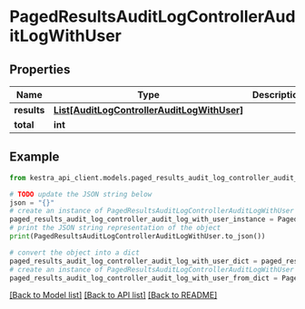 # PagedResultsAuditLogControllerAuditLogWithUser


## Properties

Name | Type | Description | Notes
------------ | ------------- | ------------- | -------------
**results** | [**List[AuditLogControllerAuditLogWithUser]**](AuditLogControllerAuditLogWithUser.md) |  | 
**total** | **int** |  | 

## Example

```python
from kestra_api_client.models.paged_results_audit_log_controller_audit_log_with_user import PagedResultsAuditLogControllerAuditLogWithUser

# TODO update the JSON string below
json = "{}"
# create an instance of PagedResultsAuditLogControllerAuditLogWithUser from a JSON string
paged_results_audit_log_controller_audit_log_with_user_instance = PagedResultsAuditLogControllerAuditLogWithUser.from_json(json)
# print the JSON string representation of the object
print(PagedResultsAuditLogControllerAuditLogWithUser.to_json())

# convert the object into a dict
paged_results_audit_log_controller_audit_log_with_user_dict = paged_results_audit_log_controller_audit_log_with_user_instance.to_dict()
# create an instance of PagedResultsAuditLogControllerAuditLogWithUser from a dict
paged_results_audit_log_controller_audit_log_with_user_from_dict = PagedResultsAuditLogControllerAuditLogWithUser.from_dict(paged_results_audit_log_controller_audit_log_with_user_dict)
```
[[Back to Model list]](../README.md#documentation-for-models) [[Back to API list]](../README.md#documentation-for-api-endpoints) [[Back to README]](../README.md)


